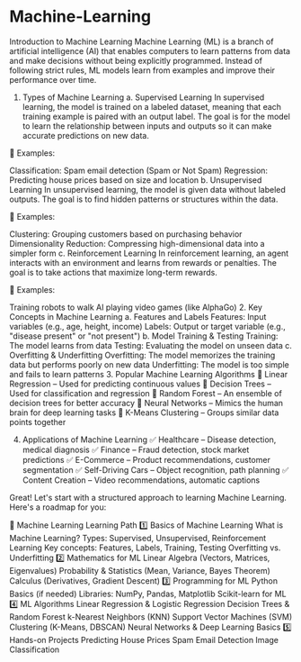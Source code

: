 # Machine-Learning
Introduction to Machine Learning
Machine Learning (ML) is a branch of artificial intelligence (AI) that enables computers to learn patterns from data and make decisions without being explicitly programmed. Instead of following strict rules, ML models learn from examples and improve their performance over time.

1. Types of Machine Learning
a. Supervised Learning
In supervised learning, the model is trained on a labeled dataset, meaning that each training example is paired with an output label. The goal is for the model to learn the relationship between inputs and outputs so it can make accurate predictions on new data.

🔹 Examples:

Classification: Spam email detection (Spam or Not Spam)
Regression: Predicting house prices based on size and location
b. Unsupervised Learning
In unsupervised learning, the model is given data without labeled outputs. The goal is to find hidden patterns or structures within the data.

🔹 Examples:

Clustering: Grouping customers based on purchasing behavior
Dimensionality Reduction: Compressing high-dimensional data into a simpler form
c. Reinforcement Learning
In reinforcement learning, an agent interacts with an environment and learns from rewards or penalties. The goal is to take actions that maximize long-term rewards.

🔹 Examples:

Training robots to walk
AI playing video games (like AlphaGo)
2. Key Concepts in Machine Learning
a. Features and Labels
Features: Input variables (e.g., age, height, income)
Labels: Output or target variable (e.g., "disease present" or "not present")
b. Model Training & Testing
Training: The model learns from data
Testing: Evaluating the model on unseen data
c. Overfitting & Underfitting
Overfitting: The model memorizes the training data but performs poorly on new data
Underfitting: The model is too simple and fails to learn patterns
3. Popular Machine Learning Algorithms
🔹 Linear Regression – Used for predicting continuous values
🔹 Decision Trees – Used for classification and regression
🔹 Random Forest – An ensemble of decision trees for better accuracy
🔹 Neural Networks – Mimics the human brain for deep learning tasks
🔹 K-Means Clustering – Groups similar data points together

4. Applications of Machine Learning
✅ Healthcare – Disease detection, medical diagnosis
✅ Finance – Fraud detection, stock market predictions
✅ E-Commerce – Product recommendations, customer segmentation
✅ Self-Driving Cars – Object recognition, path planning
✅ Content Creation – Video recommendations, automatic captions

Great! Let's start with a structured approach to learning Machine Learning. Here's a roadmap for you:

🚀 Machine Learning Learning Path
1️⃣ Basics of Machine Learning
What is Machine Learning?
Types: Supervised, Unsupervised, Reinforcement Learning
Key concepts: Features, Labels, Training, Testing
Overfitting vs. Underfitting
2️⃣ Mathematics for ML
Linear Algebra (Vectors, Matrices, Eigenvalues)
Probability & Statistics (Mean, Variance, Bayes Theorem)
Calculus (Derivatives, Gradient Descent)
3️⃣ Programming for ML
Python Basics (if needed)
Libraries: NumPy, Pandas, Matplotlib
Scikit-learn for ML
4️⃣ ML Algorithms
Linear Regression & Logistic Regression
Decision Trees & Random Forest
k-Nearest Neighbors (KNN)
Support Vector Machines (SVM)
Clustering (K-Means, DBSCAN)
Neural Networks & Deep Learning Basics
5️⃣ Hands-on Projects
Predicting House Prices
Spam Email Detection
Image Classification

